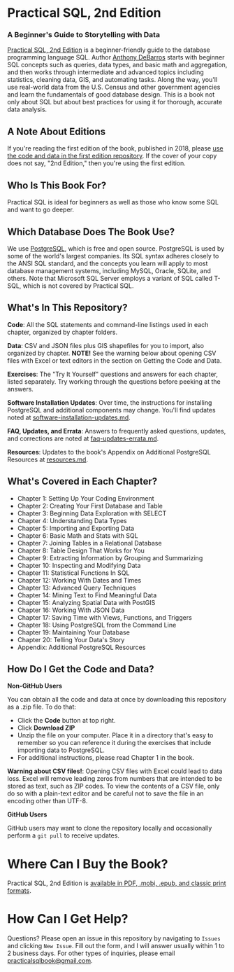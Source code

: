 # Practical SQL, 2nd Edition
### A Beginner's Guide to Storytelling with Data

[Practical SQL, 2nd Edition](https://nostarch.com/practical-sql-2nd-edition/) is a beginner-friendly guide to the database programming language SQL. Author [Anthony DeBarros](https://www.anthonydebarros.com) starts with beginner SQL concepts such as queries, data types, and basic math and aggregation, and then works through intermediate and advanced topics including statistics, cleaning data, GIS, and automating tasks. Along the way, you'll use real-world data from the U.S. Census and other government agencies and learn the fundamentals of good database design. This is a book not only about SQL but about best practices for using it for thorough, accurate data analysis.

## A Note About Editions
If you're reading the first edition of the book, published in 2018, please [use the code and data in the first edition repository](https://github.com/anthonydb/practical-sql/). If the cover of your copy does not say, "2nd Edition," then you're using the first edition.

## Who Is This Book For?

Practical SQL is ideal for beginners as well as those who know some SQL and want to go deeper.

## Which Database Does The Book Use?

We use [PostgreSQL](https://www.postgresql.org), which is free and open source. PostgreSQL is used by some of the world's largest companies. Its SQL syntax adheres closely to the ANSI SQL standard, and the concepts you learn will apply to most database management systems, including MySQL, Oracle, SQLite, and others. Note that Microsoft SQL Server employs a variant of SQL called T-SQL, which is not covered by Practical SQL.

## What's In This Repository?

**Code**: All the SQL statements and command-line listings used in each chapter, organized by chapter folders.

**Data**: CSV and JSON files plus GIS shapefiles for you to import, also organized by chapter. **NOTE!** See the warning below about opening CSV files with Excel or text editors in the section on Getting the Code and Data.

**Exercises**: The "Try It Yourself" questions and answers for each chapter, listed separately. Try working through the questions before peeking at the answers.

**Software Installation Updates**: Over time, the instructions for installing PostgreSQL and additional components may change. You'll find updates noted at [software-installation-updates.md](https://github.com/anthonydb/practical-sql-2/blob/master/software-installation-updates.md).

**FAQ, Updates, and Errata**: Answers to frequently asked questions,  updates, and corrections are noted at [faq-updates-errata.md](https://github.com/anthonydb/practical-sql-2/blob/master/faq-updates-errata.md).

**Resources**: Updates to the book's Appendix on Additional PostgreSQL Resources at [resources.md](https://github.com/anthonydb/practical-sql-2/blob/master/resources.md).

## What's Covered in Each Chapter?

* Chapter 1: Setting Up Your Coding Environment
* Chapter 2: Creating Your First Database and Table
* Chapter 3: Beginning Data Exploration with SELECT
* Chapter 4: Understanding Data Types
* Chapter 5: Importing and Exporting Data
* Chapter 6: Basic Math and Stats with SQL
* Chapter 7: Joining Tables in a Relational Database
* Chapter 8: Table Design That Works for You
* Chapter 9: Extracting Information by Grouping and Summarizing
* Chapter 10: Inspecting and Modifying Data
* Chapter 11: Statistical Functions In SQL
* Chapter 12: Working With Dates and Times
* Chapter 13: Advanced Query Techniques
* Chapter 14: Mining Text to Find Meaningful Data
* Chapter 15: Analyzing Spatial Data with PostGIS
* Chapter 16: Working With JSON Data
* Chapter 17: Saving Time with Views, Functions, and Triggers
* Chapter 18: Using PostgreSQL from the Command Line
* Chapter 19: Maintaining Your Database
* Chapter 20: Telling Your Data's Story
* Appendix: Additional PostgreSQL Resources

## How Do I Get the Code and Data?

**Non-GitHub Users**

You can obtain all the code and data at once by downloading this repository as a .zip file. To do that:

* Click the **Code** button at top right.
* Click **Download ZIP**
* Unzip the file on your computer. Place it in a directory that's easy to remember so you can reference it during the exercises that include importing data to PostgreSQL.
* For additional instructions, please read Chapter 1 in the book.

**Warning about CSV files!**: Opening CSV files with Excel could lead to data loss. Excel will remove leading zeros from numbers that are intended to be stored as text, such as ZIP codes. To view the contents of a CSV file, only do so with a plain-text editor and be careful not to save the file in an encoding other than UTF-8.

**GitHub Users**

GitHub users may want to clone the repository locally and occasionally perform a `git pull` to receive  updates.

# Where Can I Buy the Book?

Practical SQL, 2nd Edition is [available in PDF, .mobi, .epub, and classic print formats](https://nostarch.com/practical-sql-2nd-edition/).

# How Can I Get Help?

Questions? Please open an issue in this repository by navigating to `Issues` and clicking `New Issue`. Fill out the form, and I will answer usually within 1 to 2 business days. For other types of inquiries, please email [practicalsqlbook@gmail.com](mailto:practicalsqlbook@gmail.com).
